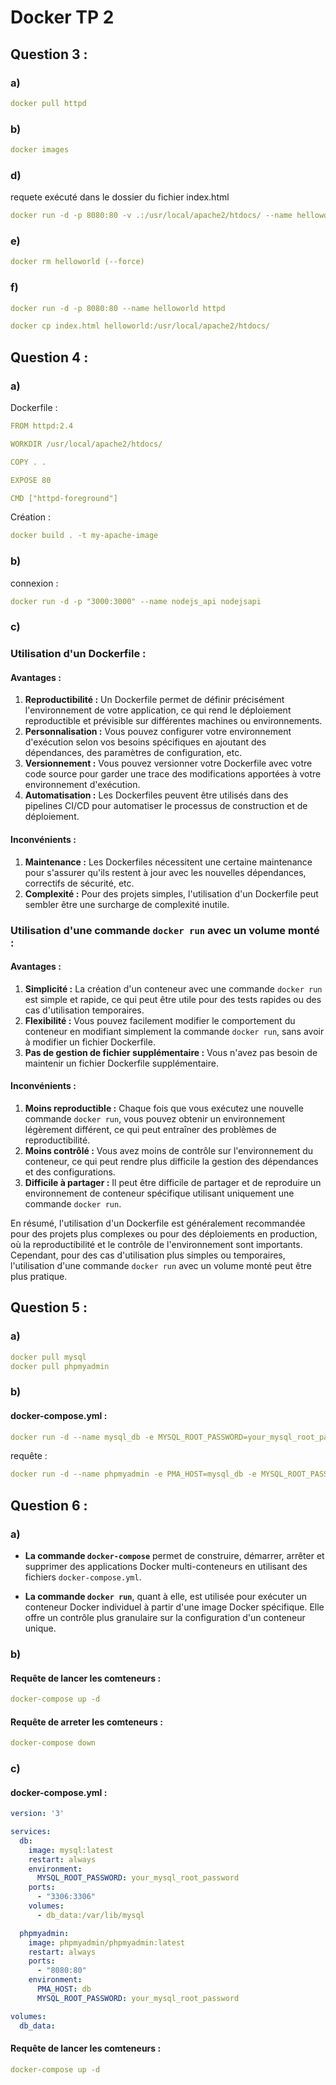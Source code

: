 
# Docker TP 2

## Question 3 :

### a)
```yaml
docker pull httpd
```

### b)
```yaml
docker images
```
### d)

requete exécuté dans le dossier du fichier index.html
```yaml
docker run -d -p 8080:80 -v .:/usr/local/apache2/htdocs/ --name helloworld httpd
```


### e)
```yaml
docker rm helloworld (--force)
```

### f)
```yaml
docker run -d -p 8080:80 --name helloworld httpd 

docker cp index.html helloworld:/usr/local/apache2/htdocs/
```


## Question 4 :

### a)

Dockerfile : 
```yaml
FROM httpd:2.4

WORKDIR /usr/local/apache2/htdocs/

COPY . .

EXPOSE 80

CMD ["httpd-foreground"]
```

Création : 
```yaml
docker build . -t my-apache-image
```

### b)
connexion :
```yaml
docker run -d -p "3000:3000" --name nodejs_api nodejsapi   
```

### c) 

### Utilisation d'un Dockerfile :

#### Avantages :

1. **Reproductibilité :** Un Dockerfile permet de définir précisément l'environnement de votre application, ce qui rend le déploiement reproductible et prévisible sur différentes machines ou environnements.
2. **Personnalisation :** Vous pouvez configurer votre environnement d'exécution selon vos besoins spécifiques en ajoutant des dépendances, des paramètres de configuration, etc.
3. **Versionnement :** Vous pouvez versionner votre Dockerfile avec votre code source pour garder une trace des modifications apportées à votre environnement d'exécution.
4. **Automatisation :** Les Dockerfiles peuvent être utilisés dans des pipelines CI/CD pour automatiser le processus de construction et de déploiement.

#### Inconvénients :

1. **Maintenance :** Les Dockerfiles nécessitent une certaine maintenance pour s'assurer qu'ils restent à jour avec les nouvelles dépendances, correctifs de sécurité, etc.
2. **Complexité :** Pour des projets simples, l'utilisation d'un Dockerfile peut sembler être une surcharge de complexité inutile.

### Utilisation d'une commande `docker run` avec un volume monté :

#### Avantages :

1. **Simplicité :** La création d'un conteneur avec une commande `docker run` est simple et rapide, ce qui peut être utile pour des tests rapides ou des cas d'utilisation temporaires.
2. **Flexibilité :** Vous pouvez facilement modifier le comportement du conteneur en modifiant simplement la commande `docker run`, sans avoir à modifier un fichier Dockerfile.
3. **Pas de gestion de fichier supplémentaire :** Vous n'avez pas besoin de maintenir un fichier Dockerfile supplémentaire.

#### Inconvénients :

1. **Moins reproductible :** Chaque fois que vous exécutez une nouvelle commande `docker run`, vous pouvez obtenir un environnement légèrement différent, ce qui peut entraîner des problèmes de reproductibilité.
2. **Moins contrôlé :** Vous avez moins de contrôle sur l'environnement du conteneur, ce qui peut rendre plus difficile la gestion des dépendances et des configurations.
3. **Difficile à partager :** Il peut être difficile de partager et de reproduire un environnement de conteneur spécifique utilisant uniquement une commande `docker run`.

En résumé, l'utilisation d'un Dockerfile est généralement recommandée pour des projets plus complexes ou pour des déploiements en production, où la reproductibilité et le contrôle de l'environnement sont importants. Cependant, pour des cas d'utilisation plus simples ou temporaires, l'utilisation d'une commande `docker run` avec un volume monté peut être plus pratique.


## Question 5 :

### a)

```yaml
docker pull mysql     
docker pull phpmyadmin
```

### b)

#### docker-compose.yml : 

```yaml
docker run -d --name mysql_db -e MYSQL_ROOT_PASSWORD=your_mysql_root_password -p 3306:3306 mysql:latest
```

requête : 
```yaml
docker run -d --name phpmyadmin -e PMA_HOST=mysql_db -e MYSQL_ROOT_PASSWORD=your_mysql_root_password -p 8080:80 phpmyadmin/phpmyadmin:latest
```

## Question 6 :

### a)

- **La commande `docker-compose`** permet de construire, démarrer, arrêter et supprimer des applications Docker multi-conteneurs en utilisant des fichiers `docker-compose.yml`.

- **La commande `docker run`**, quant à elle, est utilisée pour exécuter un conteneur Docker individuel à partir d'une image Docker spécifique. Elle offre un contrôle plus granulaire sur la configuration d'un conteneur unique.

### b)

#### Requête de lancer les comteneurs :
```yaml
docker-compose up -d
```

#### Requête de arreter les comteneurs :
```yaml
docker-compose down
```

### c)

#### docker-compose.yml :
```yaml
version: '3'

services:
  db:
    image: mysql:latest
    restart: always
    environment:
      MYSQL_ROOT_PASSWORD: your_mysql_root_password
    ports:
      - "3306:3306"
    volumes:
      - db_data:/var/lib/mysql

  phpmyadmin:
    image: phpmyadmin/phpmyadmin:latest
    restart: always
    ports:
      - "8080:80"
    environment:
      PMA_HOST: db
      MYSQL_ROOT_PASSWORD: your_mysql_root_password

volumes:
  db_data:
```

#### Requête de lancer les comteneurs :
```yaml
docker-compose up -d
```

